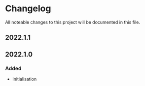 # Changelog

All noteable changes to this project will be documented in this file.

<!--next-version-placeholder-->

## 2022.1.1

## 2022.1.0

### Added

- Initialisation
